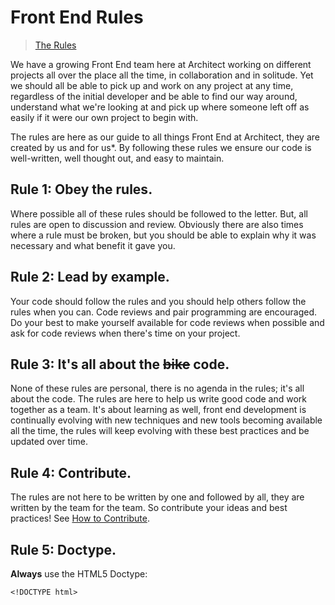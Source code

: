 Front End Rules
===============

> [The Rules](http://www.velominati.com/the-rules/)

We have a growing Front End team here at Architect working on different projects all over the place all the time, in collaboration and in solitude. Yet we should all be able to pick up and work on any project at any time, regardless of the initial developer and be able to find our way around, understand what we're looking at and pick up where someone left off as easily if it were our own project to begin with.

The rules are here as our guide to all things Front End at Architect, they are created by us and for us*. By following these rules we ensure our code is well-written, well thought out, and easy to maintain.

## Rule 1: Obey the rules.
Where possible all of these rules should be followed to the letter. But, all rules are open to discussion and review. Obviously there are also times where a rule must be broken, but you should be able to explain why it was necessary and what benefit it gave you.

## Rule 2: Lead by example.
Your code should follow the rules and you should help others follow the rules when you can. Code reviews and pair programming are encouraged. Do your best to make yourself available for code reviews when possible and ask for code reviews when there's time on your project.

## Rule 3: It's all about the ~~bike~~ code.
None of these rules are personal, there is no agenda in the rules; it's all about the code. The rules are here to help us write good code and work together as a team. It's about learning as well, front end development is continually evolving with new techniques and new tools becoming available all the time, the rules will keep evolving with these best practices and be updated over time.

## Rule 4: Contribute.
The rules are not here to be written by one and followed by all, they are written by the team for the team. So contribute your ideas and best practices! See [How to Contribute](docs/rules-for-contributing.md).

## Rule 5: Doctype.
**Always** use the HTML5 Doctype:

	<!DOCTYPE html>
